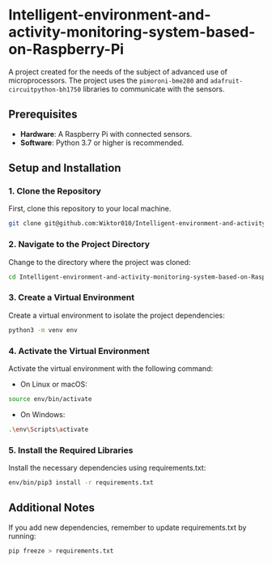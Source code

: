 # Intelligent-environment-and-activity-monitoring-system-based-on-Raspberry-Pi
A project created for the needs of the subject of advanced use of microprocessors. The project uses the `pimoroni-bme280` and `adafruit-circuitpython-bh1750` libraries to communicate with the sensors.
## Prerequisites

- **Hardware**: A Raspberry Pi with connected sensors.
- **Software**: Python 3.7 or higher is recommended.

## Setup and Installation

### 1. Clone the Repository

First, clone this repository to your local machine.

```bash
git clone git@github.com:Wiktor010/Intelligent-environment-and-activity-monitoring-system-based-on-Raspberry-Pi.git
```
### 2. Navigate to the Project Directory
Change to the directory where the project was cloned:
```bash
cd Intelligent-environment-and-activity-monitoring-system-based-on-Raspberry-Pi
```

### 3. Create a Virtual Environment

Create a virtual environment to isolate the project dependencies:
```bash
python3 -m venv env
```
### 4. Activate the Virtual Environment

Activate the virtual environment with the following command:
- On Linux or macOS:
```bash
source env/bin/activate
```
- On Windows:
```bash
.\env\Scripts\activate
```

### 5. Install the Required Libraries
Install the necessary dependencies using requirements.txt:
```bash
env/bin/pip3 install -r requirements.txt
```

## Additional Notes
If you add new dependencies, remember to update requirements.txt by running:
```bash
pip freeze > requirements.txt
```
